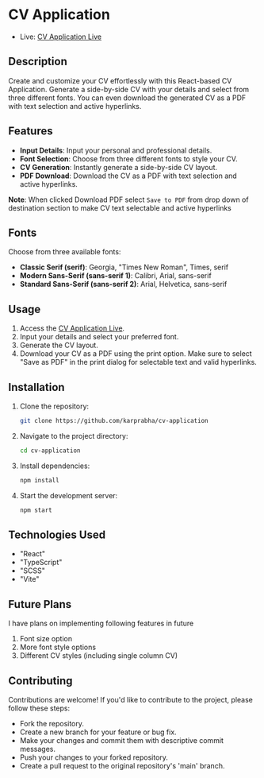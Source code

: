 # CV Application

-   Live: [CV Application Live](https://idyllic-rabanadas-946c89.netlify.app/)

## Description

Create and customize your CV effortlessly with this React-based CV Application. Generate a side-by-side CV with your details and select from three different fonts. You can even download the generated CV as a PDF with text selection and active hyperlinks.

## Features

-   **Input Details**: Input your personal and professional details.
-   **Font Selection**: Choose from three different fonts to style your CV.
-   **CV Generation**: Instantly generate a side-by-side CV layout.
-   **PDF Download**: Download the CV as a PDF with text selection and active hyperlinks.

**Note**: When clicked Download PDF select `Save to PDF` from drop down of destination section to make CV text selectable and active hyperlinks

## Fonts

Choose from three available fonts:

-   **Classic Serif (serif)**: Georgia, "Times New Roman", Times, serif
-   **Modern Sans-Serif (sans-serif 1)**: Calibri, Arial, sans-serif
-   **Standard Sans-Serif (sans-serif 2)**: Arial, Helvetica, sans-serif

## Usage

1. Access the [CV Application Live](https://idyllic-rabanadas-946c89.netlify.app/).
2. Input your details and select your preferred font.
3. Generate the CV layout.
4. Download your CV as a PDF using the print option. Make sure to select "Save as PDF" in the print dialog for selectable text and valid hyperlinks.

## Installation

1. Clone the repository:
    ```bash
    git clone https://github.com/karprabha/cv-application
    ```
2. Navigate to the project directory:
    ```bash
    cd cv-application
    ```
3. Install dependencies:
    ```bash
    npm install
    ```
4. Start the development server:
    ```bash
    npm start
    ```

## Technologies Used

-   "React"
-   "TypeScript"
-   "SCSS"
-   "Vite"

## Future Plans

I have plans on implementing following features in future

1.  Font size option
2.  More font style options
3.  Different CV styles (including single column CV)

## Contributing

Contributions are welcome! If you'd like to contribute to the project, please follow these steps:

-   Fork the repository.
-   Create a new branch for your feature or bug fix.
-   Make your changes and commit them with descriptive commit messages.
-   Push your changes to your forked repository.
-   Create a pull request to the original repository's 'main' branch.

